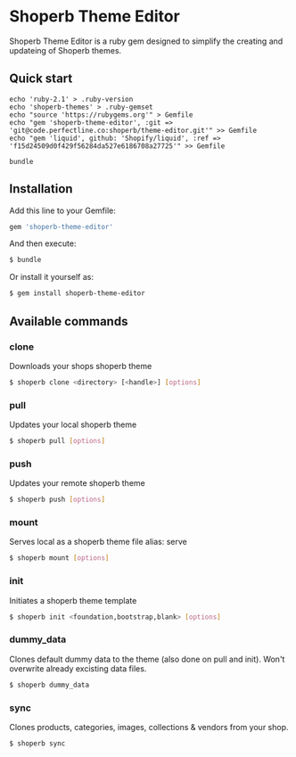 # Shoperb Theme Editor

Shoperb Theme Editor is a ruby gem designed to simplify the creating and updateing of Shoperb themes.

## Quick start
```
echo 'ruby-2.1' > .ruby-version
echo 'shoperb-themes' > .ruby-gemset
echo "source 'https://rubygems.org'" > Gemfile
echo "gem 'shoperb-theme-editor', :git => 'git@code.perfectline.co:shoperb/theme-editor.git'" >> Gemfile
echo "gem 'liquid', github: 'Shopify/liquid', :ref => 'f15d24509d0f429f56284da527e6186708a27725'" >> Gemfile

bundle
```

## Installation

Add this line to your Gemfile:
```ruby
gem 'shoperb-theme-editor'
```
And then execute:
```bash
$ bundle
```
Or install it yourself as:
```bash
$ gem install shoperb-theme-editor
```

## Available commands

### clone
Downloads your shops shoperb theme
```bash
$ shoperb clone <directory> [<handle>] [options]
```

### pull
Updates your local shoperb theme
```bash
$ shoperb pull [options]
```

### push
Updates your remote shoperb theme
```bash
$ shoperb push [options]
```

### mount
Serves local as a shoperb theme file
alias: serve
```bash
$ shoperb mount [options]
```

### init
Initiates a shoperb theme template
```bash
$ shoperb init <foundation,bootstrap,blank> [options]
```

### dummy_data
Clones default dummy data to the theme (also done on pull and init). Won't overwrite already excisting data files.
```bash
$ shoperb dummy_data
```

### sync
Clones products, categories, images, collections & vendors from your shop.
```bash
$ shoperb sync
```